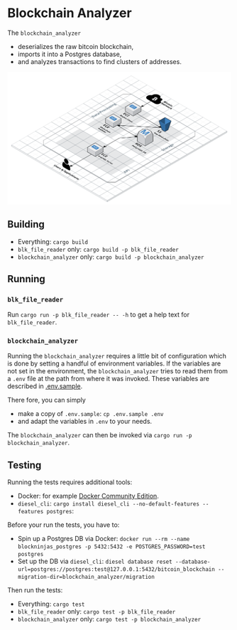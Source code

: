 # Blockchain Analyzer

The `blockchain_analyzer`

* deserializes the raw bitcoin blockchain,
* imports it into a Postgres database,
* and analyzes transactions to find clusters of addresses.

![System Architecture](./system-architecture.png)

## Building

* Everything: `cargo build`
* `blk_file_reader` only: `cargo build -p blk_file_reader`
* `blockchain_analyzer` only: `cargo build -p blockchain_analyzer`

## Running

### `blk_file_reader`

Run `cargo run -p blk_file_reader -- -h` to get a help text for `blk_file_reader`.

### `blockchain_analyzer`

Running the `blockchain_analyzer` requires a little bit of configuration which
is done by setting a handful of environment variables. If the variables are not
set in the environment, the `blockchain_analyzer` tries to read them from a
`.env` file at the path from where it was invoked. These variables are
described in [.env.sample](./.env.sample).

There fore, you can simply

* make a copy of `.env.sample`: `cp .env.sample .env`
* and adapt the variables in `.env` to your needs.

The `blockchain_analyzer` can then be invoked via `cargo run -p blockchain_analyzer`.

## Testing

Running the tests requires additional tools:

* Docker: for example [Docker Community Edition](https://docs.docker.com/install/).
* `diesel_cli`: `cargo install diesel_cli --no-default-features --features postgres`:

Before your run the tests, you have to:

* Spin up a Postgres DB via Docker: `docker run --rm --name blockninjas_postgres -p 5432:5432 -e POSTGRES_PASSWORD=test postgres`
* Set up the DB via `diesel_cli`: `diesel database reset --database-url=postgres://postgres:test@127.0.0.1:5432/bitcoin_blockchain --migration-dir=blockchain_analyzer/migration`

Then run the tests:

* Everything: `cargo test`
* `blk_file_reader` only: `cargo test -p blk_file_reader`
* `blockchain_analyzer` only: `cargo test -p blockchain_analyzer`
